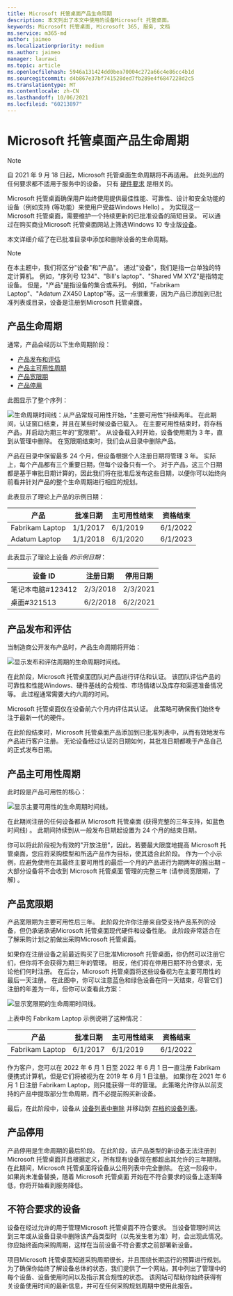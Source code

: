 ```yaml
---
title: Microsoft 托管桌面产品生命周期
description: 本文列出了本文中使用的设备Microsoft 托管桌面。
keywords: Microsoft 托管桌面, Microsoft 365, 服务, 文档
ms.service: m365-md
author: jaimeo
ms.localizationpriority: medium
ms.author: jaimeo
manager: laurawi
ms.topic: article
ms.openlocfilehash: 5946a131424dd0bea70004c272a66c4e86cc4b1d
ms.sourcegitcommit: d4b867e37bf741528ded7fb289e4f6847228d2c5
ms.translationtype: MT
ms.contentlocale: zh-CN
ms.lasthandoff: 10/06/2021
ms.locfileid: "60213897"
---
```

# <a name="microsoft-managed-desktop-product-lifecycle"></a>Microsoft 托管桌面产品生命周期

> [!NOTE]
> 自 2021 年 9 月 18 日起，Microsoft 托管桌面生命周期将不再适用。 此处列出的任何要求都不适用于服务中的设备。 只有 [硬件要求](device-requirements.md) 是相关的。 


Microsoft 托管桌面确保用户始终使用提供最佳性能、可靠性、设计和安全功能的设备（例如支持 (等功能）来使用户受益Windows Hello) 。 为实现这一Microsoft 托管桌面，需要维护一个持续更新的已批准设备的简短目录。 可以通过在购买商业Microsoft 托管桌面网站上筛选Windows 10 专业版[设备](https://www.microsoft.com/en-us/windowsforbusiness/view-all-devices)。
 
本文详细介绍了在已批准目录中添加和删除设备的生命周期。 

> [!NOTE]
> 在本主题中，我们将区分"设备"和"产品"。 通过"设备"，我们是指一台单独的特定计算机。 例如，"序列号 1234"、"Bill's laptop"、"Shared VM XYZ"是指特定设备。 但是，"产品"是指设备的集合或系列。 例如，"Fabrikam Laptop"、"Adatum ZX450 Laptop"等。这一点很重要，因为产品已添加到已批准列表或目录，设备是注册到Microsoft 托管桌面。

## <a name="product-lifecycle"></a>产品生命周期

 通常，产品会经历以下生命周期阶段：

- [产品发布和评估](#product-release-and-evaluation)
- [产品主可用性周期](#product-primary-availability-period)
- [产品宽限期](#product-grace-period)
- [产品停用](#product-retirement)


此图显示了整个序列：

![生命周期时间线：从产品常规可用性开始，"主要可用性"持续两年。 在此期间，认证窗口结束，并且在某些时候设备已载入。 在主要可用性结束时，将存档产品，并启动为期三年的"宽限期"。 从设备载入时开始，设备使用期为 3 年，直到从管理中删除。 在宽限期结束时，我们会从目录中删除产品。](../../media/non-dark1-edits.PNG)

产品在目录中保留最多 24 个月，但设备<em></em>根据个人注册日期将管理 3 年。 实际上，每个产品都有三个重要日期，但每个设备只有一个。 对于产品，这三个日期都是基于审批日期计算的，<em></em>因此我们将在批准后发布这些日期，以便你可以始终向前看并针对产品的整个生命周期进行相应的规划。

此表显示了理论上产品的示例日期：


|产品  |批准日期  |主可用性结束  |资格结束  |
|---------|---------|---------|---------|
|Fabrikam Laptop    | 1/1/2017 | 6/1/2019 | 6/1/2022 |
|Adatum Laptop   | 1/1/2018 | 6/1/2020 | 6/1/2023  |

此表显示了理论上设备 *的示例日期*：


|设备 ID  |注册日期  |停用日期  |
|---------|---------|---------|
|笔记本电脑#123412     |  2/3/2018       |  2/3/2021       |
|桌面#321513     | 6/2/2018        |  6/2/2021       |


## <a name="product-release-and-evaluation"></a>产品发布和评估

当制造商公开发布产品时，产品生命周期将开始：

![显示发布和评估周期的生命周期时间线。](../../media/non-dark3-edits.PNG)

在此阶段，Microsoft 托管桌面团队对产品进行评估和认证。 该团队评估产品的可靠性和性能Windows、硬件基线的合规性、市场情绪以及库存和渠道准备情况等。 此过程通常需要大约六周的时间。
  
Microsoft 托管桌面仅在设备前六个月内评估其认证。 此策略可确保我们始终专注于最新一代的硬件。
 
在此阶段结束时，Microsoft 托管桌面产品添加到已批准列表中，从而有效地发布产品进行[](device-list.md)客户注册。 无论设备经过认证的日期如何，其批准日期都晚于产品自己的正式发布日期。 


## <a name="product-primary-availability-period"></a>产品主可用性周期

此时段是产品可用性的核心：

![显示主要可用性的生命周期时间线。](../../media/non-dark4-edits.PNG)

在此期间注册的任何设备都从 Microsoft 托管桌面 (获得完整的三年支持，如蓝色时间线) 。 此期间持续到从一般发布日期起设置为 24 个月的结束日期。

你可以将此阶段视为有效的"开放注册"，因此，若要最大限度地提高 Microsoft 托管桌面，您应将采购模型和所选产品作为目标，使其适合此阶段。 作为一个小示例，应避免使用在其最终主要可用性的最后一个月的产品进行为期两年的推出期 – 大部分设备将不会收到 Microsoft 托管桌面 管理的完整三年 (请参阅宽限期，了解) 。 [](#product-grace-period)  

## <a name="product-grace-period"></a>产品宽限期

产品宽限期为主要可用性后三年。 此阶段允许你注册来自受支持产品系列的设备，但仍承诺承诺Microsoft 托管桌面现代硬件和设备性能。 此阶段非常适合在了解采购计划之前做出采购Microsoft 托管桌面。 

如果你在注册设备之前最近购买了已批准Microsoft 托管桌面，你仍然可以注册它们，但你将不会获得为期三年的管理。 相反，他们将在停用日期不符合要求，无论他们何时注册。 在后台，Microsoft 托管桌面将这些设备视为在主要可用性的最后一天注册。 在此图中，你可以注意蓝色和绿色设备在同一天结束，尽管它们注册的年差为一年，但你可以查看此方案：


![显示宽限期的生命周期时间线。](../../media/non-dark2-edits.PNG)

上表中的 Fabrikam Laptop 示例说明了这种情况： 

|产品  |批准日期  |主可用性结束  |资格结束  |
|---------|---------|---------|---------|
|Fabrikam Laptop    | 6/1/2017 | 6/1/2019 | 6/1/2022 |

作为客户，您可以在 2022 年 6 月 1 日至 2022 年 6 月 1 日一直注册 Fabrikam 便携式计算机，但是它们将被视为在 2019 年 6 月 1 日注册。 如果你在 2021 年 6 月 1 日注册 Fabrikam Laptop，则只能获得一年的管理。 此策略允许你从以前支持的产品中提取部分生命周期，而不必提前购买新设备。 

最后，在此阶段中，设备从 [设备列表中删除](device-list.md) 并移动到 [存档的设备列表](archived-device-list.md)。


## <a name="product-retirement"></a>产品停用

产品停用是生命周期的最后阶段。 在此阶段，该产品类型的新设备无法注册到 Microsoft 托管桌面并且根据定义，所有现有设备现在都超出其允许的三年期限。 在此期间，Microsoft 托管桌面将设备从公用列表中完全删除。 在这一阶段中，如果尚未准备替换，随着 Microsoft 托管桌面 开始在不符合要求的设备上逐渐降低，你将开始看到服务降低。 

## <a name="devices-that-are-out-of-compliance"></a>不符合要求的设备

设备在经过允许的用于管理Microsoft 托管桌面不符合要求。 当设备管理时间达到三年或从设备目录中删除该产品类型时（以先发生者为准）时，会出现此情况。 你应始终面向采购周期，这样在当前设备不符合要求之前部署新设备。

项目Microsoft 托管桌面知道采购周期很长，并且围绕长期运行的预算进行规划。 为了确保你始终了解设备总体的状态，我们提供了一个网站，其中列出了管理中的每个设备[](https://aka.ms/mmdportal)、设备使用时间以及指示其合规性的状态。 该网站可帮助你始终获得有关设备使用时间的最新信息，并可在任何采购规划周期中使用此报告。 







